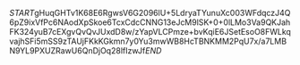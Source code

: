 $START$gHuqGHTv1K68E6RgwsV6G2096lU+5LdryaTYunuXc003WFdqczJ4Q6pZ9ixVfPc6NAodXpSkoe6TcxCdcCNNG13eJcM9lSK+0+0lLMo3Va9QKJahFK324yuB7cEXgvQvQvJUxdD8w/zYapVLCPmze+bvKqiE6JSetEsoO8FWLkqvajhSFi5mSS9zTAUjFKkKGkmn7y0Yu3mwWB8HcTBNKMM2PqU7x/a7LMBN9YL9PXUZRawU6QnDjOq28lfIzwJf$END$